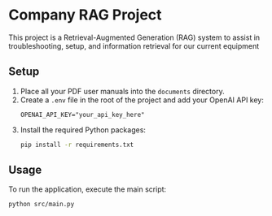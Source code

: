# Company RAG Project

This project is a Retrieval-Augmented Generation (RAG) system to assist in troubleshooting, setup, and information retrieval for our current equipment

## Setup

1.  Place all your PDF user manuals into the `documents` directory.
2.  Create a `.env` file in the root of the project and add your OpenAI API key:
    ```
    OPENAI_API_KEY="your_api_key_here"
    ```
3.  Install the required Python packages:
    ```bash
    pip install -r requirements.txt
    ```

## Usage

To run the application, execute the main script:

```bash
python src/main.py
``` 